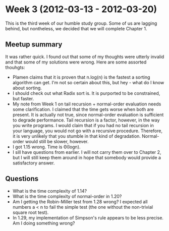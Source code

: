 # Week 3 (2012-03-13 - 2012-03-20)

This is the third week of our humble study group. Some of us are lagging behind, but nontheless, we decided that we will complete Chapter 1.

## Meetup summary

It was rather quick. I found out that some of my thoughts were utterly invalid and that some of my solutions were wrong. Here are some assorted thouhgts:

* Plamen claims that it is proven that n.log(n) is the fastest a sorting algorithm can get. I'm not so certain about this, but hey - what do I know about sorting.
* I should check out what Radix sort is. It is purported to be constrained, but faster.
* My note from Week 1 on tail recursion + normal-order evaluation needs some clarification. I claimed that the time gets worse when both are present. It is actually not true, since normal-order evaluation is sufficient to degrade performance. Tail recursion is a factor, however, in the way you write programs. I would claim that if you had no tail recursion in your language, you would not go with a recursive procedure. Therefore, it is very unlikely that you stumble in that kind of degradation. Normal-order would still be slower, however.
* I got 1.15 wrong. Time is Θ(logn).
* I sill have questions from earlier. I will not carry them over to Chapter 2, but I will still keep them around in hope that somebody would provide a satisfactory answer.

## Questions

* What is the time complexity of 1.14?
* What is the time complexity of normal-order in 1.20?
* Am I getting the Robin-Miller test from 1.28 wrong? I expected all numbers a < n to fail the simple test (the one without the non-trivial square root test).
* In 1.29, my implementation of Simpson's rule appears to be less precise. Am I doing something wrong?
